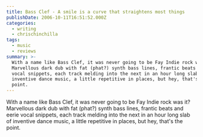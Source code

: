 ```yaml
---
title: Bass Clef - A smile is a curve that straightens most things
publishDate: 2006-10-11T16:51:52.000Z
categories:
  - writing
  - chrischinchilla
tags:
  - music
  - reviews
summary: >-
  With a name like Bass Clef, it was never going to be Fay Indie rock was it?
  Marvellous dark dub with fat (phat?) synth bass lines, frantic beats and eerie
  vocal snippets, each track melding into the next in an hour long slab of
  inventive dance music, a little repetitive in places, but hey, that's the
  point.
---
```


With a name like Bass Clef, it was never going to be Fay Indie rock was it? Marvellous dark dub with fat (phat?) synth bass lines, frantic beats and eerie vocal snippets, each track melding into the next in an hour long slab of inventive dance music, a little repetitive in places, but hey, that's the point.
